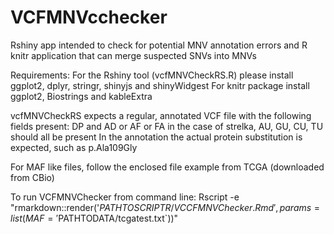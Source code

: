 # VCFMNVcchecker

Rshiny app intended to check for potential MNV annotation errors and R knitr application that can merge suspected SNVs into MNVs

Requirements:
For the Rshiny tool (vcfMNVCheckRS.R) please install ggplot2, dplyr, stringr, shinyjs and shinyWidgest
For knitr package install ggplot2, Biostrings and kableExtra

vcfMNVCheckRS expects a regular, annotated VCF file with the following fields present:
DP and AD or AF or FA
in the case of strelka, AU, GU, CU, TU should all be present
In the annotation the actual protein substitution is expected, such as p.Ala109Gly

For MAF like files, follow the enclosed file example from TCGA (downloaded from CBio)

To run VCFMNVChecker from command line:
Rscript -e "rmarkdown::render('$PATHTOSCRIPTR/VCCFMNVChecker.Rmd',params=list(MAF='$PATHTODATA/tcgatest.txt`))"

